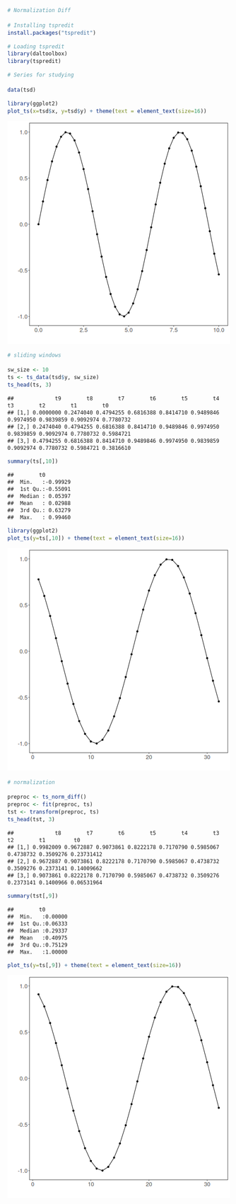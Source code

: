 
``` r
# Normalization Diff

# Installing tspredit
install.packages("tspredit")
```


``` r
# Loading tspredit
library(daltoolbox)
library(tspredit) 
```



``` r
# Series for studying

data(tsd)
```


``` r
library(ggplot2)
plot_ts(x=tsd$x, y=tsd$y) + theme(text = element_text(size=16))
```

![plot of chunk unnamed-chunk-4](fig/ts_norm_diff/unnamed-chunk-4-1.png)


``` r
# sliding windows

sw_size <- 10
ts <- ts_data(tsd$y, sw_size)
ts_head(ts, 3)
```

```
##             t9        t8        t7        t6        t5        t4        t3        t2        t1        t0
## [1,] 0.0000000 0.2474040 0.4794255 0.6816388 0.8414710 0.9489846 0.9974950 0.9839859 0.9092974 0.7780732
## [2,] 0.2474040 0.4794255 0.6816388 0.8414710 0.9489846 0.9974950 0.9839859 0.9092974 0.7780732 0.5984721
## [3,] 0.4794255 0.6816388 0.8414710 0.9489846 0.9974950 0.9839859 0.9092974 0.7780732 0.5984721 0.3816610
```

``` r
summary(ts[,10])
```

```
##        t0          
##  Min.   :-0.99929  
##  1st Qu.:-0.55091  
##  Median : 0.05397  
##  Mean   : 0.02988  
##  3rd Qu.: 0.63279  
##  Max.   : 0.99460
```


``` r
library(ggplot2)
plot_ts(y=ts[,10]) + theme(text = element_text(size=16))
```

![plot of chunk unnamed-chunk-6](fig/ts_norm_diff/unnamed-chunk-6-1.png)


``` r
# normalization

preproc <- ts_norm_diff()
preproc <- fit(preproc, ts)
tst <- transform(preproc, ts)
ts_head(tst, 3)
```

```
##             t8        t7        t6        t5        t4        t3        t2        t1         t0
## [1,] 0.9982009 0.9672887 0.9073861 0.8222178 0.7170790 0.5985067 0.4738732 0.3509276 0.23731412
## [2,] 0.9672887 0.9073861 0.8222178 0.7170790 0.5985067 0.4738732 0.3509276 0.2373141 0.14009662
## [3,] 0.9073861 0.8222178 0.7170790 0.5985067 0.4738732 0.3509276 0.2373141 0.1400966 0.06531964
```

``` r
summary(tst[,9])
```

```
##        t0         
##  Min.   :0.00000  
##  1st Qu.:0.06333  
##  Median :0.29337  
##  Mean   :0.40975  
##  3rd Qu.:0.75129  
##  Max.   :1.00000
```

``` r
plot_ts(y=ts[,9]) + theme(text = element_text(size=16))
```

![plot of chunk unnamed-chunk-7](fig/ts_norm_diff/unnamed-chunk-7-1.png)

